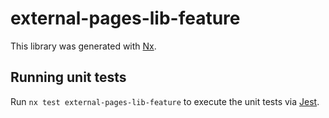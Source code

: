 # external-pages-lib-feature

This library was generated with [Nx](https://nx.dev).

## Running unit tests

Run `nx test external-pages-lib-feature` to execute the unit tests via [Jest](https://jestjs.io).
